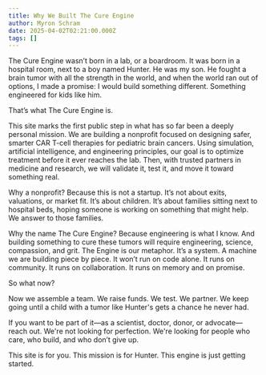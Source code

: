 ```yaml
---
title: Why We Built The Cure Engine
author: Myron Schram
date: 2025-04-02T02:21:00.000Z
tags: []
---
```

The Cure Engine wasn’t born in a lab, or a boardroom. It was born in a hospital room, next to a boy named Hunter. He was my son. He fought a brain tumor with all the strength in the world, and when the world ran out of options, I made a promise: I would build something different. Something engineered for kids like him.

That’s what The Cure Engine is.

This site marks the first public step in what has so far been a deeply personal mission. We are building a nonprofit focused on designing safer, smarter CAR T-cell therapies for pediatric brain cancers. Using simulation, artificial intelligence, and engineering principles, our goal is to optimize treatment before it ever reaches the lab. Then, with trusted partners in medicine and research, we will validate it, test it, and move it toward something real.

Why a nonprofit? Because this is not a startup. It’s not about exits, valuations, or market fit. It’s about children. It’s about families sitting next to hospital beds, hoping someone is working on something that might help. We answer to those families.

Why the name The Cure Engine? Because engineering is what I know. And building something to cure these tumors will require engineering, science, compassion, and grit. The Engine is our metaphor. It’s a system. A machine we are building piece by piece. It won’t run on code alone. It runs on community. It runs on collaboration. It runs on memory and on promise.

So what now?

Now we assemble a team. We raise funds. We test. We partner. We keep going until a child with a tumor like Hunter's gets a chance he never had.

If you want to be part of it—as a scientist, doctor, donor, or advocate—reach out. We're not looking for perfection. We're looking for people who care, who build, and who don’t give up.

This site is for you.
This mission is for Hunter.
This engine is just getting started.
